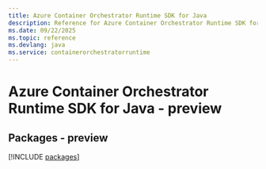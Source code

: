 ```yaml
---
title: Azure Container Orchestrator Runtime SDK for Java
description: Reference for Azure Container Orchestrator Runtime SDK for Java
ms.date: 09/22/2025
ms.topic: reference
ms.devlang: java
ms.service: containerorchestratorruntime
---
```

# Azure Container Orchestrator Runtime SDK for Java - preview
## Packages - preview
[!INCLUDE [packages](container-orchestrator-runtime-index.md)]